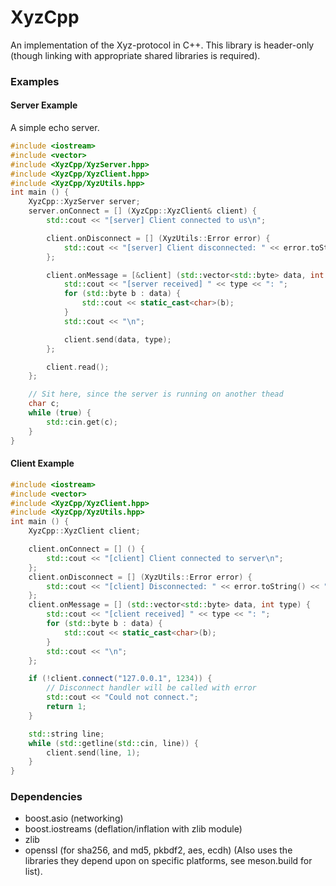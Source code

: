 # XyzCpp
An implementation of the Xyz-protocol in C++.
This library is header-only (though linking with appropriate shared libraries is required).

### Examples

#### Server Example
A simple echo server.
```C++
#include <iostream>
#include <vector>
#include <XyzCpp/XyzServer.hpp>
#include <XyzCpp/XyzClient.hpp>
#include <XyzCpp/XyzUtils.hpp>
int main () {
    XyzCpp::XyzServer server;
    server.onConnect = [] (XyzCpp::XyzClient& client) {
        std::cout << "[server] Client connected to us\n";

        client.onDisconnect = [] (XyzUtils::Error error) {
            std::cout << "[server] Client disconnected: " << error.toString() << "\n";
        };

        client.onMessage = [&client] (std::vector<std::byte> data, int type) {
            std::cout << "[server received] " << type << ": ";
            for (std::byte b : data) {
                std::cout << static_cast<char>(b);
            }
            std::cout << "\n";

            client.send(data, type);
        };

        client.read();
    };

    // Sit here, since the server is running on another thead
    char c;
    while (true) {
        std::cin.get(c);
    }
}
```

#### Client Example
```C++
#include <iostream>
#include <vector>
#include <XyzCpp/XyzClient.hpp>
#include <XyzCpp/XyzUtils.hpp>
int main () {
    XyzCpp::XyzClient client;

    client.onConnect = [] () {
        std::cout << "[client] Client connected to server\n";
    };
    client.onDisconnect = [] (XyzUtils::Error error) {
        std::cout << "[client] Disconnected: " << error.toString() << "\n";
    };
    client.onMessage = [] (std::vector<std::byte> data, int type) {
        std::cout << "[client received] " << type << ": ";
        for (std::byte b : data) {
            std::cout << static_cast<char>(b);
        }
        std::cout << "\n";
    };

    if (!client.connect("127.0.0.1", 1234)) {
        // Disconnect handler will be called with error
        std::cout << "Could not connect.";
        return 1;
    }

    std::string line;
    while (std::getline(std::cin, line)) {
        client.send(line, 1);
    }
}
```

### Dependencies

- boost.asio (networking)
- boost.iostreams (deflation/inflation with zlib module)
- zlib
- openssl (for sha256, and md5, pkbdf2, aes, ecdh)
(Also uses the libraries they depend upon on specific platforms, see meson.build for list).